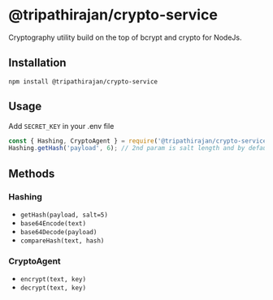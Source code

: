 # @tripathirajan/crypto-service

Cryptography utility build on the top of bcrypt and crypto for NodeJs.

## Installation

```
npm install @tripathirajan/crypto-service
```

## Usage

Add `SECRET_KEY` in your .env file

```javascript
const { Hashing, CryptoAgent } = require('@tripathirajan/crypto-service');
Hashing.getHash('payload', 6); // 2nd param is salt length and by default it is 5
```

## Methods

### Hashing

- `getHash(payload, salt=5)`
- `base64Encode(text)`
- `base64Decode(payload)`
- `compareHash(text, hash)`

### CryptoAgent

- `encrypt(text, key)`
- `decrypt(text, key)`
